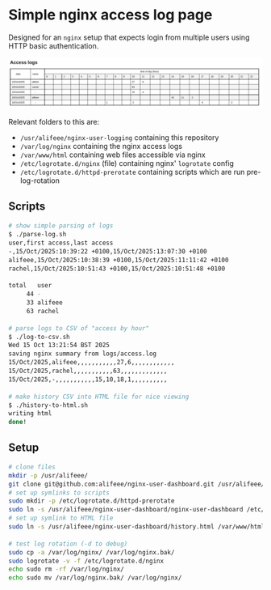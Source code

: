 # Simple nginx access log page

Designed for an `nginx` setup that expects login from multiple users using HTTP basic authentication.

![picture of webpage showing table of access logs](images/example.png)

Relevant folders to this are:

- `/usr/alifeee/nginx-user-logging` containing this repository
- `/var/log/nginx` containing the nginx access logs
- `/var/www/html` containing web files accessible via nginx
- `/etc/logrotate.d/nginx` (file) containing nginx' `logrotate` config
- `/etc/logrotate.d/httpd-prerotate` containing scripts which are run pre-log-rotation

## Scripts

```bash
# show simple parsing of logs
$ ./parse-log.sh
user,first access,last access
-,15/Oct/2025:10:39:22 +0100,15/Oct/2025:13:07:30 +0100
alifeee,15/Oct/2025:10:38:39 +0100,15/Oct/2025:11:11:42 +0100
rachel,15/Oct/2025:10:51:43 +0100,15/Oct/2025:10:51:48 +0100

total   user
     44 -
     33 alifeee
     63 rachel

# parse logs to CSV of "access by hour"
$ ./log-to-csv.sh
Wed 15 Oct 13:21:54 BST 2025
saving nginx summary from logs/access.log
15/Oct/2025,alifeee,,,,,,,,,,,27,6,,,,,,,,,,,,
15/Oct/2025,rachel,,,,,,,,,,,63,,,,,,,,,,,,,
15/Oct/2025,-,,,,,,,,,,,15,10,18,1,,,,,,,,,,

# make history CSV into HTML file for nice viewing
$ ./history-to-html.sh
writing html
done!
```

## Setup

```bash
# clone files
mkdir -p /usr/alifeee/
git clone git@github.com:alifeee/nginx-user-dashboard.git /usr/alifeee/nginx-user-dashboard
# set up symlinks to scripts
sudo mkdir -p /etc/logrotate.d/httpd-prerotate
sudo ln -s /usr/alifeee/nginx-user-dashboard/nginx-user-dashboard /etc/logrotate.d/httpd-prerotate/nginx-user-dashboard
# set up symlink to HTML file
sudo ln -s /usr/alifeee/nginx-user-dashboard/history.html /var/www/html/access.html

# test log rotation (-d to debug)
sudo cp -a /var/log/nginx/ /var/log/nginx.bak/
sudo logrotate -v -f /etc/logrotate.d/nginx
echo sudo rm -rf /var/log/nginx/
echo sudo mv /var/log/nginx.bak/ /var/log/nginx/
```
